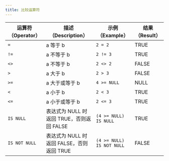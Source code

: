 ```yaml
---
title: 比较运算符
---
```


| 运算符（Operator） | 描述（Description）                               | 示例（Example）           | 结果（Result） |
| ------------------ | ------------------------------------------------- | ------------------------- | -------------- |
| `=`                | a 等于 b                                          | `2 = 2`                   | TRUE           |
| `!=`               | a 不等于 b                                        | `2 != 3`                  | TRUE           |
| `<>`               | a 不等于 b                                        | `2 <> 2`                  | FALSE          |
| `>`                | a 大于 b                                          | `2 > 3`                   | FALSE          |
| `>=`               | a 大于或等于 b                                    | `4 >= NULL`               | NULL           |
| `<`                | a 小于 b                                          | `2 < 3`                   | TRUE           |
| `<=`               | a 小于或等于 b                                    | `2 <= 3`                  | TRUE           |
| `IS NULL`          | 表达式为 NULL 时返回 TRUE，否则返回 FALSE         | `(4 >= NULL) IS NULL`     | TRUE           |
| `IS NOT NULL`      | 表达式为 NULL 时返回 FALSE，否则返回 TRUE         | `(4 >= NULL) IS NOT NULL` | FALSE          |